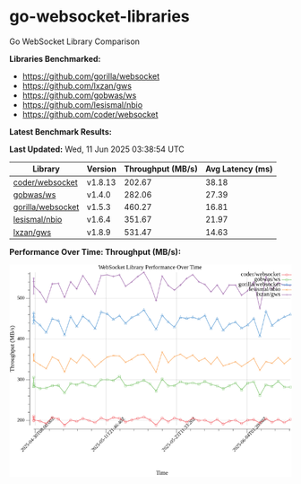 # go-websocket-libraries

Go WebSocket Library Comparison

**Libraries Benchmarked:**

- https://github.com/gorilla/websocket
- https://github.com/lxzan/gws
- https://github.com/gobwas/ws
- https://github.com/lesismal/nbio
- https://github.com/coder/websocket

**Latest Benchmark Results:**

<!-- BENCHMARK_TABLE_START -->
**Last Updated:** Wed, 11 Jun 2025 03:38:54 UTC

| Library                                         | Version         | Throughput (MB/s) | Avg Latency (ms) |
| ----------------------------------------------- | --------------- | ----------------- | ---------------- |
| [coder/websocket](https://github.com/coder/websocket) | v1.8.13 | 202.67 | 38.18 |
| [gobwas/ws](https://github.com/gobwas/ws) | v1.4.0 | 282.06 | 27.39 |
| [gorilla/websocket](https://github.com/gorilla/websocket) | v1.5.3 | 460.27 | 16.81 |
| [lesismal/nbio](https://github.com/lesismal/nbio) | v1.6.4 | 351.67 | 21.97 |
| [lxzan/gws](https://github.com/lxzan/gws) | v1.8.9 | 531.47 | 14.63 |
<!-- BENCHMARK_TABLE_END -->

**Performance Over Time: Throughput (MB/s):**

![Benchmark Performance Graph](benchmark_performance.png)